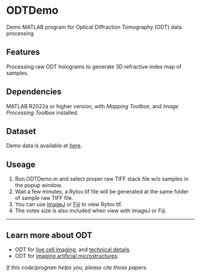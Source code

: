 # ODTDemo
Demo MATLAB program for Optical Diffraction Tomography (ODT) data processing

## Features
Processing raw ODT holograms to generate 3D refractive index map of samples.

## Dependencies
MATLAB R2022a or higher version, with *Mapping Toolbox*, and *Image Processing Toolbox* installed.

## Dataset
Demo data is available at [here](https://drive.google.com/file/d/10QyexzHfRZ6S3d6xknMCRF3LrHak8n6B/view?usp=drive_link).

## Useage
1. Run ODTDemo.m and select proper raw TIFF stack file w/o samples in the popup window.
2. Wait a few minutes, a Rytov.tif file will be generated at the same folder of sample raw TIFF file.
3. You can use [ImageJ](https://imagej.net) or [Fiji](https://fiji.sc) to view Rytov.tif.
4. The votex size is also included when view with ImageJ or Fiji.

---------
## Learn more about ODT
* ODT for [live cell imaging](https://doi.org/10.1038/s41377-020-0249-4), and [technical details](https://static-content.springer.com/esm/art%3A10.1038%2Fs41377-020-0249-4/MediaObjects/41377_2020_249_MOESM1_ESM.pdf).
* ODT for [imaging artificial microstructures](https://opg.optica.org/jlt/abstract.cfm?URI=jlt-40-8-2474).

*If this code/program helps you, please cite those papers.*
